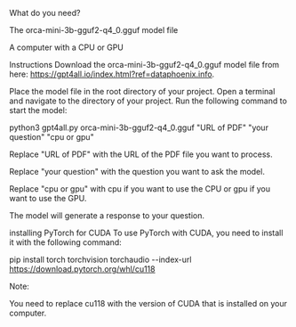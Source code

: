 What do you need?

The orca-mini-3b-gguf2-q4_0.gguf model file

A computer with a CPU or GPU

Instructions
Download the orca-mini-3b-gguf2-q4_0.gguf model file from here: https://gpt4all.io/index.html?ref=dataphoenix.info.

Place the model file in the root directory of your project.
Open a terminal and navigate to the directory of your project.
Run the following command to start the model:

python3 gpt4all.py orca-mini-3b-gguf2-q4_0.gguf "URL of PDF" "your question" "cpu or gpu"

Replace "URL of PDF" with the URL of the PDF file you want to process.

Replace "your question" with the question you want to ask the model.

Replace "cpu or gpu" with cpu if you want to use the CPU or gpu if you want to use the GPU.

The model will generate a response to your question.

installing PyTorch for CUDA
To use PyTorch with CUDA, you need to install it with the following command:

pip install torch torchvision torchaudio --index-url https://download.pytorch.org/whl/cu118

Note:

You need to replace cu118 with the version of CUDA that is installed on your computer.
